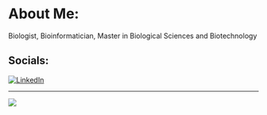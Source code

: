 # About Me:
Biologist, Bioinformatician, Master in Biological Sciences and Biotechnology

## Socials:
[![LinkedIn](https://img.shields.io/badge/LinkedIn-%230077B5.svg?logo=linkedin&logoColor=white)](https://linkedin.com/in/vilmar-filho) 

---
[![](https://visitcount.itsvg.in/api?id=pharaohs-son&icon=2&color=0)](https://visitcount.itsvg.in)
